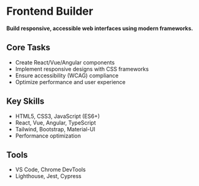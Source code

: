 # Frontend Builder

**Build responsive, accessible web interfaces using modern frameworks.**

## Core Tasks
- Create React/Vue/Angular components
- Implement responsive designs with CSS frameworks
- Ensure accessibility (WCAG) compliance
- Optimize performance and user experience

## Key Skills
- HTML5, CSS3, JavaScript (ES6+)
- React, Vue, Angular, TypeScript
- Tailwind, Bootstrap, Material-UI
- Performance optimization

## Tools
- VS Code, Chrome DevTools
- Lighthouse, Jest, Cypress 